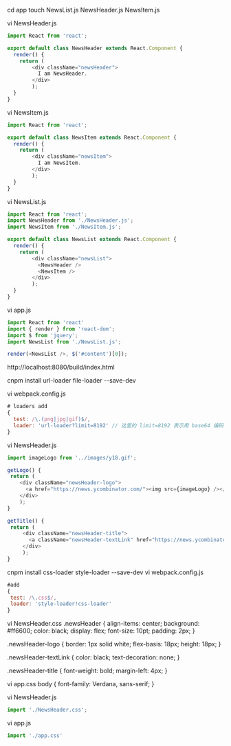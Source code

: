 cd app
touch NewsList.js NewsHeader.js NewsItem.js

vi NewsHeader.js
```javascript
import React from 'react';

export default class NewsHeader extends React.Component {
  render() {
    return (
        <div className="newsHeader">
          I am NewsHeader.
        </div>
        );
  }
}
```

vi NewsItem.js
```javascript
import React from 'react';

export default class NewsItem extends React.Component {
  render() {
    return (
        <div className="newsItem">
          I am NewsItem.
        </div>
        );
  }
}
```

vi NewsList.js
```javascript
import React from 'react';
import NewsHeader from './NewsHeader.js';
import NewsItem from './NewsItem.js';

export default class NewsList extends React.Component {
  render() {
    return (
        <div className="newsList">
          <NewsHeader />
          <NewsItem />
        </div>
        );
  }
}
```

vi app.js
```javascript
import React from 'react'
import { render } from 'react-dom';
import $ from 'jquery';
import NewsList from './NewsList.js';

render(<NewsList />, $('#content')[0]);
```

http://localhost:8080/build/index.html

cnpm install url-loader file-loader --save-dev


vi webpack.config.js
```javascript
# loaders add
{    
  test: /\.(png|jpg|gif)$/,
  loader: 'url-loader?limit=8192' // 这里的 limit=8192 表示用 base64 编码 <= ８K 的图像
}
```

vi NewsHeader.js
```javascript
import imageLogo from '../images/y18.gif';

getLogo() {
 return (
    <div className="newsHeader-logo">
      <a href="https://news.ycombinator.com/"><img src={imageLogo} /></a>
    </div>
    );
}

getTitle() {
 return (
     <div className="newsHeader-title">
       <a className="newsHeader-textLink" href="https://news.ycombinator.com/">Hacker News</a>
     </div>
     );
}
```
cnpm install css-loader style-loader --save-dev
vi webpack.config.js
```javascript
#add
{
 test: /\.css$/,
 loader: 'style-loader!css-loader'
}
```

vi NewsHeader.css
.newsHeader {
 align-items: center;
 background: #ff6600;
 color: black;
 display: flex;
 font-size: 10pt;
 padding: 2px;
}

.newsHeader-logo {
 border: 1px solid white;
 flex-basis: 18px;
 height: 18px;
}

.newsHeader-textLink {
 color: black;
 text-decoration: none;
}

.newsHeader-title {
 font-weight: bold;
 margin-left: 4px;
}

vi app.css
body {
 font-family: Verdana, sans-serif;
}

vi NewsHeader.js
```javascript
import './NewsHeader.css';
```

vi app.js
```javascript
import './app.css'
```
